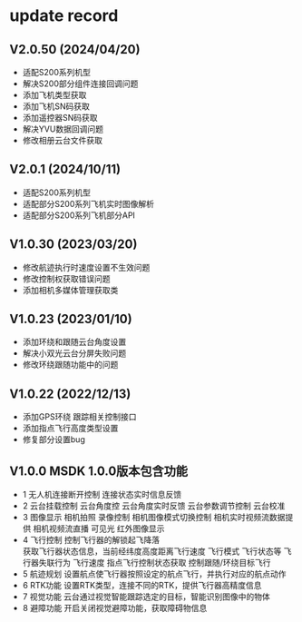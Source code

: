 #  update record


## V2.0.50 (2024/04/20)
* 适配S200系列机型
* 解决S200部分组件连接回调问题
* 添加飞机类型获取
* 添加飞机SN码获取
* 添加遥控器SN码获取
* 解决YVU数据回调问题
* 修改相册云台文件获取


## V2.0.1 (2024/10/11)
* 适配S200系列机型
* 适配部分S200系列飞机实时图像解析
* 适配部分S200系列飞机部分API


## V1.0.30 (2023/03/20)
* 修改航迹执行时速度设置不生效问题
* 修改控制权获取错误问题
* 添加相机多媒体管理获取类


## V1.0.23 (2023/01/10)

*   添加环绕和跟随云台角度设置
*   解决小双光云台分屏失败问题
*   修改环绕跟随功能中的问题


## V1.0.22 (2022/12/13)

*  添加GPS环绕 跟踪相关控制接口 
*  添加指点飞行高度类型设置
*  修复部分设置bug





## V1.0.0    MSDK 1.0.0版本包含功能
*   1  无人机连接断开控制  连接状态实时信息反馈
*   2  云台挂载控制    云台角度控  云台角度实时反馈   云台参数调节控制  云台校准
*   3  图像显示       相机拍照  录像控制  相机图像模式切换控制  相机实时视频流数据提供 相机视频流直播 
                    可见光 红外图像显示
*   4  飞行控制       控制飞行器的解锁起飞降落  
                    获取飞行器状态信息，当前经纬度高度距离飞行速度 飞行模式 飞行状态等
                    飞行器失联行为 飞行速度 指点飞行控制状态获取
                    控制跟随/环绕目标飞行
*   5 航迹规划        设置航点使飞行器按照设定的航点飞行，并执行对应的航点动作
*   6 RTK功能        设置RTK类型，连接不同的RTK，提供飞行器高精度信息
*   7 视觉功能        云台通过视觉智能跟踪选定的目标，智能识别图像中的物体
*   8 避障功能        开启关闭视觉避障功能，获取障碍物信息
